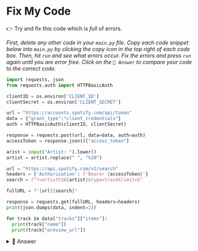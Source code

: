 # Fix My Code

👉 Try and fix this code which is *full* of errors.

*First, delete any other code in your `main.py` file. Copy each code snippet below into `main.py` by clicking the copy icon in the top right of each code box. Then, hit `run` and see what errors occur. Fix the errors and press `run` again until you are error free. Click on the `👀 Answer` to compare your code to the correct code.*

```python
import requests, json
from requests.auth import HTTPBasicAuth

clientID = os.environ['CLIENT_ID']
clientSecret = os.environ['CLIENT_SECRET']

url = "https://accounts.spotify.com/api/token"
data = {"grant_type":"client_credentials"}
auth = HTTPBasicAuth(clientID, clientSecret)

response = requests.post(url, data=data, auth=auth)
accessToken = response.json()["access_token"]

arist = input("Artist: ").lower()
artist = artist.replace(" ", "%20")

url = "https://api.spotify.com/v1/search"
headers = {'Authorization': f'Bearer {accessToken}'}
search = f"?=artist%3A{artist}&type=track&limit=5"

fullURL = f"{url}{search}"

response = requests.get(fullURL, headers=headers)
print(json.dumps(data, indent=2))  

for track in data["tracks"]["items"]:
  print(track["name"])
  print(track["preview_url"])
```
<details> <summary> 👀 Answer </summary>

```python
import requests, json, os # Missing import
from requests.auth import HTTPBasicAuth

clientID = os.environ['CLIENT_ID']
clientSecret = os.environ['CLIENT_SECRET']

url = "https://accounts.spotify.com/api/token"
data = {"grant_type":"client_credentials"}
auth = HTTPBasicAuth(clientID, clientSecret)

response = requests.post(url, data=data, auth=auth)
accessToken = response.json()["access_token"]

artist = input("Artist: ").lower() # Variable identifier typo
artist = artist.replace(" ", "%20")

url = "https://api.spotify.com/v1/search"
headers = {'Authorization': f'Bearer {accessToken}'}
search = f"?q=artist%3A{artist}&type=track&limit=5" # Missing 'q' in the URL - yes, this will break the code! Any incorrect URL will

fullURL = f"{url}{search}"

response = requests.get(fullURL, headers=headers)
print(json.dumps(data, indent=2))  

for track in data["tracks"]["items"]:
  print(track["name"])
  print(track["preview_url"])
```
</details>
